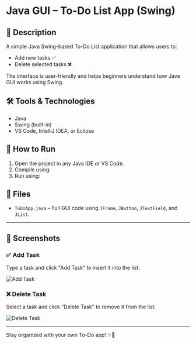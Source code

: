 # Java GUI – To-Do List App (Swing)

## 📌 Description
A simple Java Swing-based To-Do List application that allows users to:
- Add new tasks ✅
- Delete selected tasks ❌

The interface is user-friendly and helps beginners understand how Java GUI works using Swing.

## 🛠 Tools & Technologies
- Java
- Swing (built-in)
- VS Code, IntelliJ IDEA, or Eclipse

## 📂 How to Run
1. Open the project in any Java IDE or VS Code.
2. Compile using:
3.  Run using:


## 📁 Files
- `ToDoApp.java` – Full GUI code using `JFrame`, `JButton`, `JTextField`, and `JList`.

---

## 📸 Screenshots

### ✅ Add Task
Type a task and click "Add Task" to insert it into the list.

![Add Task](https://i.imgur.com/Ys2Lb1q.png)

### ❌ Delete Task
Select a task and click "Delete Task" to remove it from the list.

![Delete Task](https://i.imgur.com/75LAn6g.png)

---

Stay organized with your own To-Do app! ✨📝

